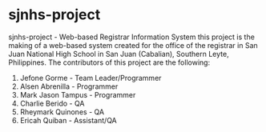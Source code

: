 # sjnhs-project
sjnhs-project - Web-based Registrar Information System
this project is the making of a web-based system created for the office of the registrar in San Juan National High School in San Juan (Cabalian), Southern Leyte, Philippines.
The contributors of this project are the following:
1. Jefone Gorme - Team Leader/Programmer
2. Alsen Abrenilla - Programmer
3. Mark Jason Tampus - Programmer
4. Charlie Berido - QA
5. Rheymark Quinones - QA
6. Ericah Quiban - Assistant/QA
